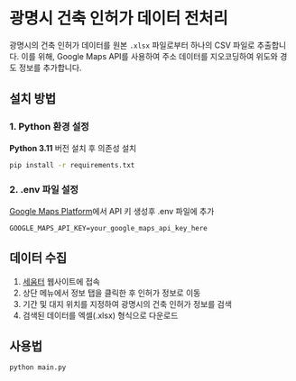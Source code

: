 # 광명시 건축 인허가 데이터 전처리

광명시의 건축 인허가 데이터를 원본 `.xlsx` 파일로부터 하나의 CSV 파일로 추출합니다. 이를 위해, Google Maps API를 사용하여 주소 데이터를 지오코딩하여 위도와 경도 정보를 추가합니다.

## 설치 방법

### 1. Python 환경 설정
**Python 3.11** 버전 설치 후 의존성 설치

```bash
pip install -r requirements.txt
```

### 2. .env 파일 설정
[Google Maps Platform](https://mapsplatform.google.com/)에서 API 키 생성후 .env 파일에 추가 
```
GOOGLE_MAPS_API_KEY=your_google_maps_api_key_here
```

## 데이터 수집
1. [세움터](https://https://www.eais.go.kr/) 웹사이트에 접속
2. 상단 메뉴에서 정보 탭을 클릭한 후 인허가 정보로 이동
3. 기간 및 대지 위치를 지정하여 광명시의 건축 인허가 정보를 검색
4. 검색된 데이터를 엑셀(.xlsx) 형식으로 다운로드
   
## 사용법
```
python main.py
```